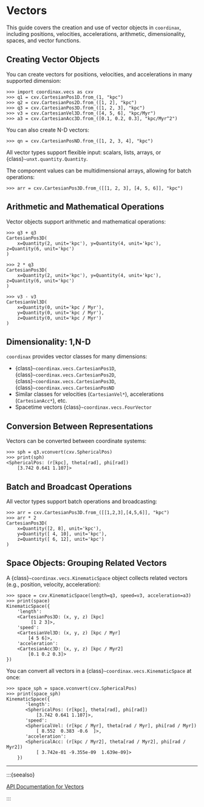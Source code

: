 # Vectors

This guide covers the creation and use of vector objects in `coordinax`,
including positions, velocities, accelerations, arithmetic, dimensionality,
spaces, and vector functions.

## Creating Vector Objects

You can create vectors for positions, velocities, and accelerations in many
supported dimension:

```{code-block} python
>>> import coordinax.vecs as cxv
>>> q1 = cxv.CartesianPos1D.from_(1, "kpc")
>>> q2 = cxv.CartesianPos2D.from_([1, 2], "kpc")
>>> q3 = cxv.CartesianPos3D.from_([1, 2, 3], "kpc")
>>> v3 = cxv.CartesianVel3D.from_([4, 5, 6], "kpc/Myr")
>>> a3 = cxv.CartesianAcc3D.from_([0.1, 0.2, 0.3], "kpc/Myr^2")
```

You can also create N-D vectors:

```{code-block} python
>>> qn = cxv.CartesianPosND.from_([1, 2, 3, 4], "kpc")
```

All vector types support flexible input: scalars, lists, arrays, or
{class}`~unxt.quantity.Quantity`.

The component values can be multidimensional arrays, allowing for batch
operations:

```{code-block} python
>>> arr = cxv.CartesianPos3D.from_([[1, 2, 3], [4, 5, 6]], "kpc")

```

## Arithmetic and Mathematical Operations

Vector objects support arithmetic and mathematical operations:

```{code-block} python
>>> q3 + q3
CartesianPos3D(
    x=Quantity(2, unit='kpc'), y=Quantity(4, unit='kpc'), z=Quantity(6, unit='kpc')
)

>>> 2 * q3
CartesianPos3D(
    x=Quantity(2, unit='kpc'), y=Quantity(4, unit='kpc'), z=Quantity(6, unit='kpc')
)

>>> v3 - v3
CartesianVel3D(
    x=Quantity(0, unit='kpc / Myr'),
    y=Quantity(0, unit='kpc / Myr'),
    z=Quantity(0, unit='kpc / Myr')
)
```

## Dimensionality: 1,N-D

`coordinax` provides vector classes for many dimensions:

- {class}`~coordinax.vecs.CartesianPos1D`,
  {class}`~coordinax.vecs.CartesianPos2D`,
  {class}`~coordinax.vecs.CartesianPos3D`,
  {class}`~coordinax.vecs.CartesianPosND`
- Similar classes for velocities (`CartesianVel*`), accelerations
  (`CartesianAcc*`), etc.
- Spacetime vectors {class}`~coordinax.vecs.FourVector`

## Conversion Between Representations

Vectors can be converted between coordinate systems:

```{code-block} python
>>> sph = q3.vconvert(cxv.SphericalPos)
>>> print(sph)
<SphericalPos: (r[kpc], theta[rad], phi[rad])
    [3.742 0.641 1.107]>
```

## Batch and Broadcast Operations

All vector types support batch operations and broadcasting:

```{code-block} python
>>> arr = cxv.CartesianPos3D.from_([[1,2,3],[4,5,6]], "kpc")
>>> arr * 2
CartesianPos3D(
    x=Quantity([2, 8], unit='kpc'),
    y=Quantity([ 4, 10], unit='kpc'),
    z=Quantity([ 6, 12], unit='kpc')
)
```

## Space Objects: Grouping Related Vectors

A {class}`~coordinax.vecs.KinematicSpace` object collects related vectors (e.g.,
position, velocity, acceleration):

```{code-block} python
>>> space = cxv.KinematicSpace(length=q3, speed=v3, acceleration=a3)
>>> print(space)
KinematicSpace({
    'length':
    <CartesianPos3D: (x, y, z) [kpc]
         [1 2 3]>,
    'speed':
    <CartesianVel3D: (x, y, z) [kpc / Myr]
        [4 5 6]>,
    'acceleration':
    <CartesianAcc3D: (x, y, z) [kpc / Myr2]
        [0.1 0.2 0.3]>
})
```

You can convert all vectors in a {class}`~coordinax.vecs.KinematicSpace` at
once:

```{code-block} python
>>> space_sph = space.vconvert(cxv.SphericalPos)
>>> print(space_sph)
KinematicSpace({
       'length':
       <SphericalPos: (r[kpc], theta[rad], phi[rad])
           [3.742 0.641 1.107]>,
       'speed':
       <SphericalVel: (r[kpc / Myr], theta[rad / Myr], phi[rad / Myr])
           [ 8.552  0.383 -0.6  ]>,
       'acceleration':
       <SphericalAcc: (r[kpc / Myr2], theta[rad / Myr2], phi[rad / Myr2])
           [ 3.742e-01 -9.355e-09  1.639e-09]>
    })
```

---

:::{seealso}

[API Documentation for Vectors](../api/vecs.md)

:::
